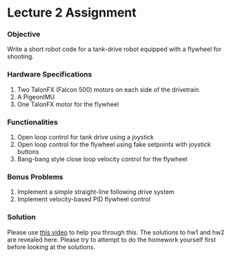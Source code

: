# Lecture 2 Assignment

### Objective

Write a short robot code for a tank-drive robot equipped with a flywheel for shooting.

### Hardware Specifications

1. Two TalonFX (Falcon 500) motors on each side of the drivetrain.
2. A PigeonIMU
3. One TalonFX motor for the flywheel

### Functionalities

1. Open loop control for tank drive using a joystick
2. Open loop control for the flywheel using fake setpoints with joystick buttons
3. Bang-bang style close loop velocity control for the flywheel

### Bonus Problems

1. Implement a simple straight-line following drive system
2. Implement velocity-based PID flywheel control

### Solution

Please use [this video](https://youtu.be/u-lpXra7D1U) to help you through this. The solutions to hw1 and hw2 are revealed here. Please try to attempt to do the homework yourself first before looking at the solutions.
